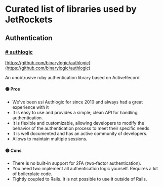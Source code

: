 # Curated list of libraries used by JetRockets

## Authentication

### [# authlogic](#authlogic)

  [https://github.com/binarylogic/authlogic](https://github.com/binarylogic/authlogic)

An unobtrusive ruby authentication library based on ActiveRecord.
#### 🟢 Pros

  * We've been usi Authlogic for since 2010 and always had a great experience with it
  * It is easy to use and provides a simple, clean API for handling authentication.
  * It is flexible and customizable, allowing developers to modify the behavior of the authentication process to meet their specific needs.
  * It is well documented and has an active community of developers.
  * Allows to maintain multiple sessions.

#### 🟡 Cons

  * There is no built-in support for 2FA (two-factor authentication).
  * You need two implement all authentication logic yourself. Requires a lot of boilerplate code.
  * Tightly coupled to Rails. It is not possible to use it outside of Rails.

